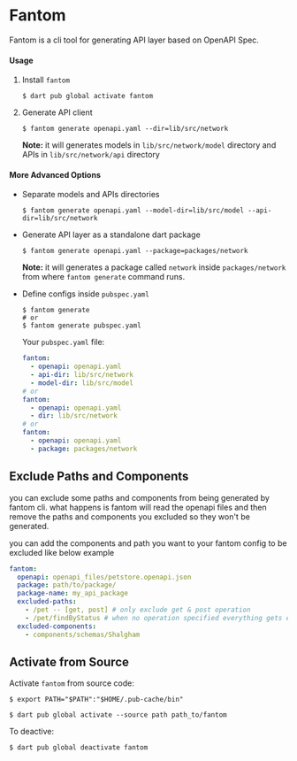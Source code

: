 # Fantom

Fantom is a cli tool for generating API layer based on OpenAPI Spec.


#### Usage
1. Install `fantom`
    ```shell
    $ dart pub global activate fantom
    ```
2. Generate API client
    ```shell
    $ fantom generate openapi.yaml --dir=lib/src/network 
    ```
   **Note:** it will generates models in `lib/src/network/model` directory and APIs in `lib/src/network/api` directory
    
#### More Advanced Options

- Separate models and APIs directories
    ```shell
    $ fantom generate openapi.yaml --model-dir=lib/src/model --api-dir=lib/src/network
    ```    
- Generate API layer as a standalone dart package
    ```shell
    $ fantom generate openapi.yaml --package=packages/network
    ```
    
    **Note:** it will generates a package called `network` inside `packages/network` from where `fantom generate` command runs.
    
 - Define configs inside `pubspec.yaml`
     ```shell
    $ fantom generate 
    # or
    $ fantom generate pubspec.yaml
    ```
    Your `pubspec.yaml` file:
    ```yaml
    fantom:
      - openapi: openapi.yaml   
      - api-dir: lib/src/network
      - model-dir: lib/src/model
    # or
    fantom: 
      - openapi: openapi.yaml
      - dir: lib/src/network
    # or
    fantom: 
      - openapi: openapi.yaml
      - package: packages/network  
    ```        

## Exclude Paths and Components

you can exclude some paths and components from being generated by fantom cli. what happens
is fantom will read the openapi files and then remove the paths and components you excluded
so they won't be generated.

you can add the components and path you want to your fantom config to be excluded like below example

```yaml
fantom:
  openapi: openapi_files/petstore.openapi.json
  package: path/to/package/
  package-name: my_api_package
  excluded-paths:
    - /pet -- [get, post] # only exclude get & post operation
    - /pet/findByStatus # when no operation specified everything gets excluded
  excluded-components:
    - components/schemas/Shalgham
```

## Activate from Source
Activate `fantom` from source code:

```shell
$ export PATH="$PATH":"$HOME/.pub-cache/bin"

$ dart pub global activate --source path path_to/fantom
```

To deactive:
```bash
$ dart pub global deactivate fantom
```
